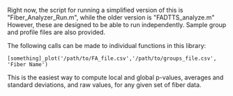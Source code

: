 Right now, the script for running a simplified version of this is "Fiber_Analyzer_Run.m", while the older version is "FADTTS_analyze.m" However, these are designed to be able to run independently. Sample group and profile files are also provided.

The following calls can be made to individual functions in this library:

    [something]_plot('/path/to/FA_file.csv','/path/to/groups_file.csv', 'Fiber Name')

This is the easiest way to compute local and global p-values, averages and standard deviations, and raw values, for any given set of fiber data.
